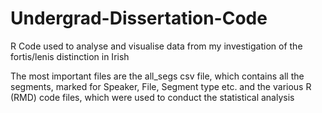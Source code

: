 # Undergrad-Dissertation-Code
R Code used to analyse and visualise data from my investigation of the fortis/lenis distinction in Irish 

The most important files are the all_segs csv file, which contains all the segments, marked for Speaker, File, Segment type etc. and the various R (RMD) code files, which were used to conduct the statistical analysis
